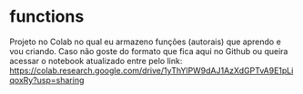 # functions
Projeto no Colab no qual eu armazeno funções (autorais) que aprendo e vou criando.
Caso não goste do formato que fica aqui no Github ou queira acessar o notebook atualizado entre pelo link:
https://colab.research.google.com/drive/1yThYlPW9dAJ1AzXdGPTvA9E1pLiqoxRy?usp=sharing
